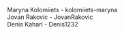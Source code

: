 Maryna Kolomiiets - kolomiiets-maryna <br>
Jovan Rakovic - JovanRakovic <br>
Denis Kahari - Denis1232
